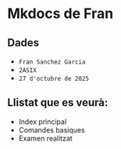 # Mkdocs de Fran


## Dades

* `Fran Sanchez Garcia`
* `2ASIX`
* `27 d'octubre de 2025`

## Llistat que es veurà:

* Index principal
* Comandes basiques
* Examen realitzat
